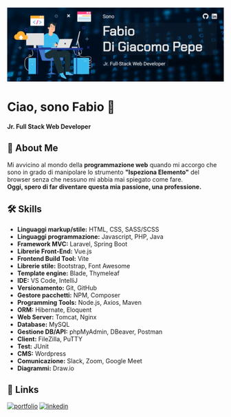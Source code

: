 <p align="center">
	<img src="./img/copertina.png">
</p>

# Ciao, sono Fabio 👋
#### Jr. Full Stack Web Developer

## 🚀 About Me
Mi avvicino al mondo della **programmazione web** quando mi accorgo che sono in grado di manipolare lo strumento **"Ispeziona Elemento"** del browser senza che nessuno mi abbia mai spiegato come fare.  
**Oggi, spero di far diventare questa mia passione, una professione.**

## 🛠 Skills
- **Linguaggi markup/stile:** HTML, CSS, SASS/SCSS
- **Linguaggi programmazione:** Javascript, PHP, Java
- **Framework MVC:** Laravel, Spring Boot
- **Librerie Front-End:** Vue.js
- **Frontend Build Tool:** Vite
- **Librerie stile:** Bootstrap, Font Awesome
- **Template engine:** Blade, Thymeleaf
- **IDE:** VS Code, IntelliJ
- **Versionamento:** Git, GitHub
- **Gestore pacchetti:** NPM, Composer
- **Programming Tools:** Node.js, Axios, Maven
- **ORM:** Hibernate, Eloquent
- **Web Server:** Tomcat, Nginx
- **Database:** MySQL
- **Gestione DB/API:** phpMyAdmin, DBeaver, Postman
- **Client:** FileZilla, PuTTY
- **Test:** JUnit
- **CMS:** Wordpress
- **Comunicazione:** Slack, Zoom, Google Meet
- **Diagrammi:** Draw.io

## 🔗 Links
[![portfolio](https://img.shields.io/badge/my_portfolio-000?style=for-the-badge&logo=ko-fi&logoColor=white)](https://fabiodigiacomopepe.netlify.app)
[![linkedin](https://img.shields.io/badge/linkedin-0A66C2?style=for-the-badge&logo=linkedin&logoColor=white)](https://www.linkedin.com/in/fabio-di-giacomo-pepe)

